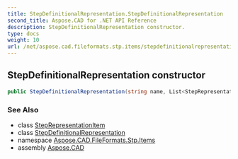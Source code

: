 ```yaml
---
title: StepDefinitionalRepresentation.StepDefinitionalRepresentation
second_title: Aspose.CAD for .NET API Reference
description: StepDefinitionalRepresentation constructor. 
type: docs
weight: 10
url: /net/aspose.cad.fileformats.stp.items/stepdefinitionalrepresentation/stepdefinitionalrepresentation/
---
```

## StepDefinitionalRepresentation constructor

```csharp
public StepDefinitionalRepresentation(string name, List<StepRepresentationItem> geometries)
```

### See Also

* class [StepRepresentationItem](../../steprepresentationitem/)
* class [StepDefinitionalRepresentation](../)
* namespace [Aspose.CAD.FileFormats.Stp.Items](../../stepdefinitionalrepresentation/)
* assembly [Aspose.CAD](../../../)


